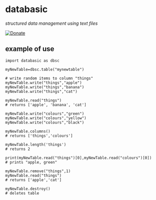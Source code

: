 # databasic
_structured data management using text files_


[![Donate](https://img.shields.io/badge/Donate-PayPal-green.svg)](https://www.paypal.com/cgi-bin/webscr?cmd=_s-xclick&hosted_button_id=E5BUE63ZUWDHS&source=url)

## example of use

```
import databasic as dbsc

myNewTable=dbsc.table("mynewtable")

# write random items to column "things"
myNewTable.write("things","apple")
myNewTable.write("things","banana")
myNewTable.write("things","cat")

myNewTable.read("things")
# returns ['apple', 'banana', 'cat']

myNewTable.write("colours","green")
myNewTable.write("colours","yellow")
myNewTable.write("colours","black")

myNewTable.columns()
# returns ['things','colours']

myNewTable.length('things')
# returns 2

print(myNewTable.read("things")[0],myNewTable.read("colours")[0])
# prints "apple, green"

myNewTable.remove("things",1)
myNewTable.read("things")
# returns ['apple','cat']

myNewTable.destroy()
# deletes table

```
